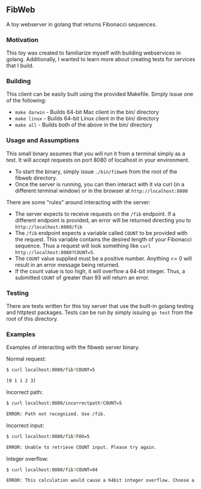 ## FibWeb

A toy webserver in golang that returns Fibonacci sequences.

### Motivation

This toy was created to familiarize myself with building webservices in golang. Additionally, I wanted to learn more about creating tests for services that I build.

### Building

This client can be easily built using the provided Makefile. Simply issue one of the following:
- `make darwin` - Builds 64-bit Mac client in the bin/ directory
- `make linux` - Builds 64-bit Linux client in the bin/ directory
- `make all` - Builds both of the above in the bin/ directory

### Usage and Assumptions

This small binary assumes that you will run it from a terminal simply as a test. It will accept requests on port 8080 of localhost in your environment.

- To start the binary, simply issue `./bin/fibweb` from the root of the fibweb directory.
- Once the server is running, you can then interact with it via curl (in a different terminal window) or in the browser at `http://localhost:8080`

There are some "rules" around interacting with the server:
- The server expects to receive requests on the `/fib` endpoint. If a different endpoint is provided, an error will be returned directing you to `http://localhost:8080/fib`
- The `/fib` endpoint expects a variable called `COUNT` to be provided with the request. This variable contains the desired length of your Fibonacci sequence. Thus a request will look something like `curl http://localhost:8080?COUNT=5`.
- The `COUNT` value supplied must be a positive number. Anything <= 0 will result in an error message being returned.
- If the count value is too high, it will overflow a 64-bit integer. Thus, a submitted `COUNT` of greater than 93 will return an error.

### Testing
There are tests written for this toy server that use the built-in golang testing and httptest packages. Tests can be run by simply issuing `go test` from the root of this directory.

### Examples
Examples of interacting with the fibweb server binary.

Normal request:
```bash
$ curl localhost:8080/fib?COUNT=5

[0 1 1 2 3]
```

Incorrect path:
```bash
$ curl localhost:8080/incorrectpath?COUNT=5

ERROR: Path not recognized. Use /fib.
```

Incorrect input:
```bash
$ curl localhost:8080/fib?FOO=5

ERROR: Unable to retrieve COUNT input. Please try again.
```

Integer overflow:
```bash
$ curl localhost:8080/fib?COUNT=94

ERROR: This calculation would cause a 64bit integer overflow. Choose a value <= 93
```